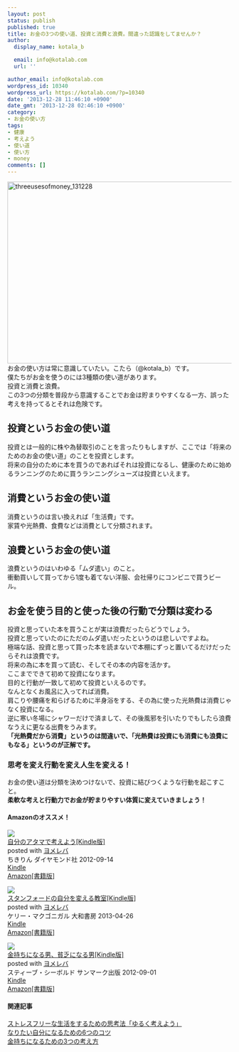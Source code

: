 ```yaml
---
layout: post
status: publish
published: true
title: お金の3つの使い道、投資と消費と浪費。間違った認識をしてませんか？
author:
  display_name: kotala_b

  email: info@kotalab.com
  url: ''

author_email: info@kotalab.com
wordpress_id: 10340
wordpress_url: https://kotalab.com/?p=10340
date: '2013-12-28 11:46:10 +0900'
date_gmt: '2013-12-28 02:46:10 +0900'
category:
- お金の使い方
tags:
- 健康
- 考えよう
- 使い道
- 使い方
- money
comments: []
---
```

<p><img src="https://kotalab.com/wp-content/uploads/threeusesofmoney_131228-546x409.jpg" alt="threeusesofmoney_131228" width="546" height="409" class="alignnone size-large wp-image-10351" /><br />
お金の使い方は常に意識していたい。こたら（@kotala_b）です。<br />
僕たちがお金を使うのには3種類の使い道があります。<br />
投資と消費と浪費。<br />
この3つの分類を普段から意識することでお金は貯まりやすくなる一方、誤った考えを持ってるとそれは危険です。<br />
<!--more--></p>
<h2>投資というお金の使い道</h2>
<p>投資とは一般的に株や為替取引のことを言ったりもしますが、ここでは「将来のためのお金の使い道」のことを投資とします。<br />
将来の自分のために本を買うのであればそれは投資になるし、健康のために始めるランニングのために買うランニングシューズは投資といえます。</p>
<h2>消費というお金の使い道</h2>
<p>消費というのは言い換えれば「生活費」です。<br />
家賃や光熱費、食費などは消費として分類されます。</p>
<h2>浪費というお金の使い道</h2>
<p>浪費というのはいわゆる「ムダ遣い」のこと。<br />
衝動買いして買ってから1度も着てない洋服、会社帰りにコンビニで買うビール。</p>
<h2>お金を使う目的と使った後の行動で分類は変わる</h2>
<p>投資と思っていた本を買うことが実は浪費だったらどうでしょう。<br />
投資と思っていたのにただのムダ遣いだったというのは悲しいですよね。<br />
極端な話、投資と思って買った本を読まないで本棚にずっと置いてるだけだったらそれは浪費です。<br />
将来の為に本を買って読む、そしてその本の内容を活かす。<br />
ここまでできて初めて投資になります。<br />
目的と行動が一致して初めて投資といえるのです。<br />
なんとなくお風呂に入ってれば消費。<br />
肩こりや腰痛を和らげるために半身浴をする、その為に使った光熱費は消費じゃなく投資になる。<br />
逆に寒い冬場にシャワーだけで済まして、その後風邪を引いたりでもしたら浪費なうえに更なる出費をうみます。<br />
<strong>「光熱費だから消費」というのは間違いで、「光熱費は投資にも消費にも浪費にもなる」というのが正解です。</strong></p>
<h3>思考を変え行動を変え人生を変える！</h3>
<p>お金の使い道は分類を決めつけないで、投資に結びつくような行動を起こすこと。<br />
<strong>柔軟な考えと行動力でお金が貯まりやすい体質に変えていきましょう！</strong></p>
<h4 class="aam">Amazonのオススメ！</h4>
<div class="booklink-box">
<div class="booklink-image"><a href="http://www.amazon.co.jp/exec/obidos/asin/B0081WMC6O/same-22/" rel="nofollow" target="_blank"><img src="http://ecx.images-amazon.com/images/I/51wPbRCO46L._SL160_.jpg" style="border: none;" /></a></div>
<div class="booklink-info">
<div class="booklink-name"><a href="http://www.amazon.co.jp/exec/obidos/asin/B0081WMC6O/same-22/" rel="nofollow" target="_blank">自分のアタマで考えよう[Kindle版]</a>
<div class="booklink-powered-date">posted with <a href="http://yomereba.com" rel="nofollow" target="_blank">ヨメレバ</a></div>
</div>
<div class="booklink-detail">ちきりん ダイヤモンド社 2012-09-14    </div>
<div class="booklink-link2">
<div class="shoplinkkindle"><a href="http://www.amazon.co.jp/exec/obidos/ASIN/B0081WMC6O/same-22/" rel="nofollow" target="_blank" >Kindle</a></div>
<div class="shoplinkamazon"><a href="http://www.amazon.co.jp/exec/obidos/ASIN/4478017034/same-22/" rel="nofollow" target="_blank" title="アマゾン" >Amazon[書籍版]</a></div>
</p></div>
</div>
<div class="booklink-footer"></div>
</div>
<div class="booklink-box">
<div class="booklink-image"><a href="http://www.amazon.co.jp/exec/obidos/asin/B00CHWLZ5S/same-22/" rel="nofollow" target="_blank"><img src="http://ecx.images-amazon.com/images/I/51oPf-4nHJL._SL160_.jpg" style="border: none;" /></a></div>
<div class="booklink-info">
<div class="booklink-name"><a href="http://www.amazon.co.jp/exec/obidos/asin/B00CHWLZ5S/same-22/" rel="nofollow" target="_blank">スタンフォードの自分を変える教室[Kindle版]</a>
<div class="booklink-powered-date">posted with <a href="http://yomereba.com" rel="nofollow" target="_blank">ヨメレバ</a></div>
</div>
<div class="booklink-detail">ケリー・マクゴニガル 大和書房 2013-04-26    </div>
<div class="booklink-link2">
<div class="shoplinkkindle"><a href="http://www.amazon.co.jp/exec/obidos/ASIN/B00CHWLZ5S/same-22/" rel="nofollow" target="_blank" >Kindle</a></div>
<div class="shoplinkamazon"><a href="http://www.amazon.co.jp/exec/obidos/ASIN/4479793631/same-22/" rel="nofollow" target="_blank" title="アマゾン" >Amazon[書籍版]</a></div>
</p></div>
</div>
<div class="booklink-footer"></div>
</div>
<div class="booklink-box">
<div class="booklink-image"><a href="http://www.amazon.co.jp/exec/obidos/asin/B0095SR3SA/same-22/" rel="nofollow" target="_blank"><img src="http://ecx.images-amazon.com/images/I/41bUtIdwouL._SL160_.jpg" style="border: none;" /></a></div>
<div class="booklink-info">
<div class="booklink-name"><a href="http://www.amazon.co.jp/exec/obidos/asin/B0095SR3SA/same-22/" rel="nofollow" target="_blank">金持ちになる男、貧乏になる男[Kindle版]</a>
<div class="booklink-powered-date">posted with <a href="http://yomereba.com" rel="nofollow" target="_blank">ヨメレバ</a></div>
</div>
<div class="booklink-detail">スティーブ・シーボルド サンマーク出版 2012-09-01    </div>
<div class="booklink-link2">
<div class="shoplinkkindle"><a href="http://www.amazon.co.jp/exec/obidos/ASIN/B0095SR3SA/same-22/" rel="nofollow" target="_blank" >Kindle</a></div>
<div class="shoplinkamazon"><a href="http://www.amazon.co.jp/exec/obidos/ASIN/4763132105/same-22/" rel="nofollow" target="_blank" title="アマゾン" >Amazon[書籍版]</a></div>
</p></div>
</div>
<div class="booklink-footer"></div>
</div>
<h4 class="rel">関連記事</h4>
<p><a href="https://kotalab.com/books-thinking" target="_blank">ストレスフリーな生活をするための思考法「ゆるく考えよう」</a><span class="removed_link" title="http://b.hatena.ne.jp/entry/https://kotalab.com/books-thinking"><img border="0" src="http://b.hatena.ne.jp/entry/image/https://kotalab.com/books-thinking" alt="" /></span><br />
<a href="https://kotalab.com/i-want-to-be-6things" target="_blank">なりたい自分になるための6つのコツ</a><span class="removed_link" title="http://b.hatena.ne.jp/entry/https://kotalab.com/i-want-to-be-6things"><img border="0" src="http://b.hatena.ne.jp/entry/image/https://kotalab.com/i-want-to-be-6things" alt="" /></span><br />
<a href="https://kotalab.com/books-how-rich-people-think" target="_blank">金持ちになるための3つの考え方</a><span class="removed_link" title="http://b.hatena.ne.jp/entry/https://kotalab.com/books-how-rich-people-think"><img border="0" src="http://b.hatena.ne.jp/entry/image/https://kotalab.com/books-how-rich-people-think" alt="" /></span></p>
